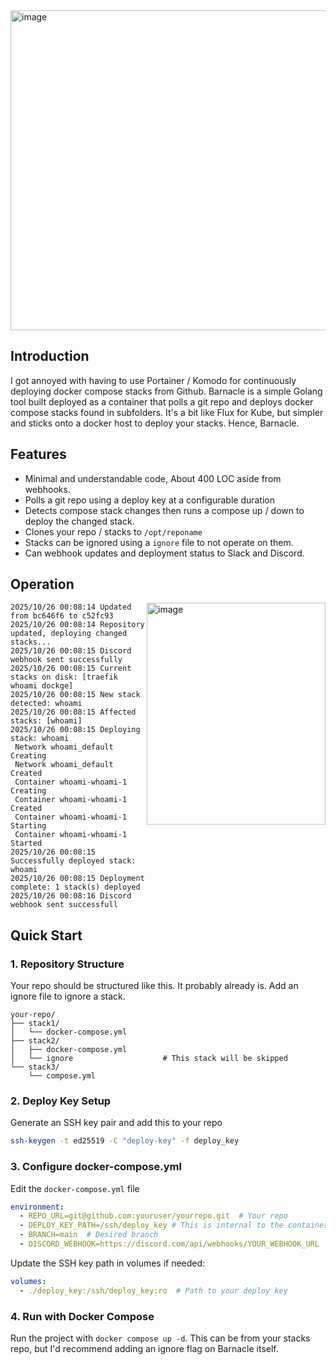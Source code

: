 <img width="2048" height="512" alt="image" src="https://github.com/user-attachments/assets/6fac9ffc-3928-4f78-9b46-1fb9eea3bfc1" />

## Introduction

I got annoyed with having to use Portainer / Komodo for continuously deploying docker compose stacks from Github. Barnacle is a simple Golang tool built deployed as a container that polls a git repo and deploys docker compose stacks found in subfolders. It's a bit like Flux for Kube, but simpler and sticks onto a docker host to deploy your stacks. Hence, Barnacle. 


## Features

- Minimal and understandable code, About 400 LOC aside from webhooks.
- Polls a git repo using a deploy key at a configurable duration
- Detects compose stack changes then runs a compose up / down to deploy the changed stack.
- Clones your repo / stacks to `/opt/reponame`
- Stacks can be ignored using a `ignore` file to not operate on them.
- Can webhook updates and deployment status to Slack and Discord.

## Operation

<img align="right" width="286" height="355" alt="image" src="https://github.com/user-attachments/assets/e477cb23-f02b-4830-969e-217a9c383a20" />


```
2025/10/26 00:08:14 Updated from bc646f6 to c52fc93
2025/10/26 00:08:14 Repository updated, deploying changed stacks...
2025/10/26 00:08:15 Discord webhook sent successfully
2025/10/26 00:08:15 Current stacks on disk: [traefik whoami dockge]
2025/10/26 00:08:15 New stack detected: whoami
2025/10/26 00:08:15 Affected stacks: [whoami]
2025/10/26 00:08:15 Deploying stack: whoami
 Network whoami_default  Creating
 Network whoami_default  Created
 Container whoami-whoami-1  Creating
 Container whoami-whoami-1  Created
 Container whoami-whoami-1  Starting
 Container whoami-whoami-1  Started
2025/10/26 00:08:15 Successfully deployed stack: whoami
2025/10/26 00:08:15 Deployment complete: 1 stack(s) deployed
2025/10/26 00:08:16 Discord webhook sent successfull
```

## Quick Start

### 1. Repository Structure

Your repo should be structured like this. It probably already is. Add an ignore file to ignore a stack.

```
your-repo/
├── stack1/
│   └── docker-compose.yml
├── stack2/
│   ├── docker-compose.yml
│   └── ignore                    # This stack will be skipped
└── stack3/
    └── compose.yml
```

### 2. Deploy Key Setup

Generate an SSH key pair and add this to your repo
```bash
ssh-keygen -t ed25519 -C "deploy-key" -f deploy_key
```

### 3. Configure docker-compose.yml

Edit the `docker-compose.yml` file

```yaml
environment:
  - REPO_URL=git@github.com:youruser/yourrepo.git  # Your repo
  - DEPLOY_KEY_PATH=/ssh/deploy_key # This is internal to the container, Update the volume mount not this
  - BRANCH=main  # Desired branch
  - DISCORD_WEBHOOK=https://discord.com/api/webhooks/YOUR_WEBHOOK_URL  # Optional
```

Update the SSH key path in volumes if needed:
```yaml
volumes:
  - ./deploy_key:/ssh/deploy_key:ro  # Path to your deploy key
```

### 4. Run with Docker Compose

Run the project with `docker compose up -d`. This can be from your stacks repo, but I'd recommend adding an ignore flag on Barnacle itself.


